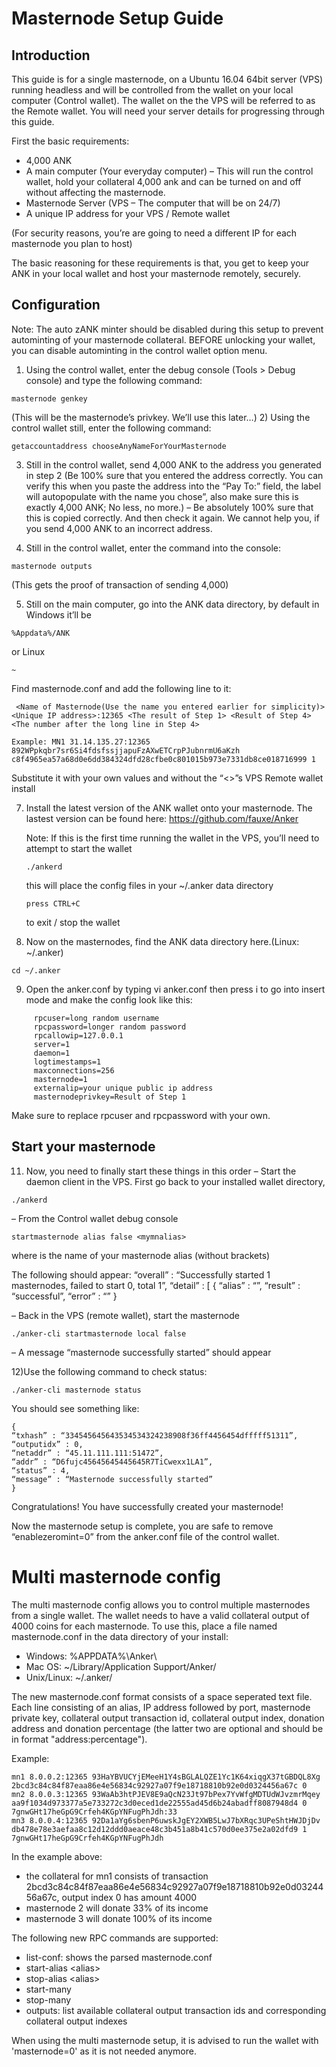 Masternode Setup Guide
=======================
## Introduction ##

This guide is for a single masternode, on a Ubuntu 16.04 64bit server (VPS) running headless and will be controlled from the wallet on your local computer (Control wallet). The wallet on the the VPS will be referred to as the Remote wallet.
You will need your server details for progressing through this guide.

First the basic requirements:

 * 4,000 ANK
 * A main computer (Your everyday computer) – This will run the control wallet, hold your collateral 4,000 ank and can be turned on and off without affecting the masternode.
 * Masternode Server (VPS – The computer that will be on 24/7)
 * A unique IP address for your VPS / Remote wallet

(For security reasons, you’re are going to need a different IP for each masternode you plan to host)

The basic reasoning for these requirements is that, you get to keep your ANK in your local wallet and host your masternode remotely, securely.
## Configuration ##

Note: The auto zANK minter should be disabled during this setup to prevent autominting of your masternode collateral. BEFORE unlocking your wallet, you can disable autominting in the control wallet option menu.

1) Using the control wallet, enter the debug console (Tools > Debug console) and type the following command:
```
masternode genkey
```
 (This will be the masternode’s privkey. We’ll use this later…)
2) Using the control wallet still, enter the following command:
```
getaccountaddress chooseAnyNameForYourMasternode
```
3) Still in the control wallet, send 4,000 ANK to the address you generated in step 2 (Be 100% sure that you entered the address correctly. You can verify this when you paste the address into the “Pay To:” field, the label will autopopulate with the name you chose”, also make sure this is exactly 4,000 ANK; No less, no more.)
– Be absolutely 100% sure that this is copied correctly. And then check it again. We cannot help you, if you send 4,000 ANK to an incorrect address.

4) Still in the control wallet, enter the command into the console:
```
masternode outputs
```
 (This gets the proof of transaction of sending 4,000)

5) Still on the main computer, go into the ANK data directory, by default in Windows it’ll be
```
%Appdata%/ANK
```
or Linux
```
~
```

Find masternode.conf and add the following line to it:
```
 <Name of Masternode(Use the name you entered earlier for simplicity)> <Unique IP address>:12365 <The result of Step 1> <Result of Step 4> <The number after the long line in Step 4>
```
```
Example: MN1 31.14.135.27:12365 892WPpkqbr7sr6Si4fdsfssjjapuFzAXwETCrpPJubnrmU6aKzh c8f4965ea57a68d0e6dd384324dfd28cfbe0c801015b973e7331db8ce018716999 1
```
Substitute it with your own values and without the “<>”s
VPS Remote wallet install

7) Install the latest version of the ANK wallet onto your masternode. The lastest version can be found here: https://github.com/fauxe/Anker

    Note: If this is the first time running the wallet in the VPS, you’ll need to attempt to start the wallet 
    ```
    ./ankerd
    ```
     this will place the config files in your ~/.anker data directory
    ```
    press CTRL+C
    ```
    to exit / stop the wallet

8) Now on the masternodes, find the ANK data directory here.(Linux: ~/.anker)
```
cd ~/.anker
```
9) Open the anker.conf by typing 
vi anker.conf
 then press i to go into insert mode and make the config look like this:
```
     rpcuser=long random username
     rpcpassword=longer random password
     rpcallowip=127.0.0.1
     server=1
     daemon=1
     logtimestamps=1
     maxconnections=256
     masternode=1
     externalip=your unique public ip address
     masternodeprivkey=Result of Step 1
```
Make sure to replace rpcuser and rpcpassword with your own.

## Start your masternode ##

11) Now, you need to finally start these things in this order
– Start the daemon client in the VPS. First go back to your installed wallet directory, 
```
./ankerd
```
– From the Control wallet debug console
```
startmasternode alias false <mymnalias>
```
where <mymnalias> is the name of your masternode alias (without brackets)

The following should appear:
    “overall” : “Successfully started 1 masternodes, failed to start 0, total 1”,
    “detail” : [
    {
    “alias” : “<mymnalias>”,
    “result” : “successful”,
    “error” : “”
    }

– Back in the VPS (remote wallet), start the masternode
```
./anker-cli startmasternode local false
```
– A message “masternode successfully started” should appear

12)Use the following command to check status:
```
./anker-cli masternode status
```
You should see something like:

    {
    “txhash” : “334545645643534534324238908f36ff4456454dfffff51311”,
    “outputidx” : 0,
    “netaddr” : “45.11.111.111:51472”,
    “addr” : “D6fujc45645645445645R7TiCwexx1LA1”,
    “status” : 4,
    “message” : “Masternode successfully started”
    }

Congratulations! You have successfully created your masternode!

Now the masternode setup is complete, you are safe to remove “enablezeromint=0” from the anker.conf file of the control wallet.

Multi masternode config
=======================

The multi masternode config allows you to control multiple masternodes from a single wallet. The wallet needs to have a valid collateral output of 4000 coins for each masternode. To use this, place a file named masternode.conf in the data directory of your install:
 * Windows: %APPDATA%\Anker\
 * Mac OS: ~/Library/Application Support/Anker/
 * Unix/Linux: ~/.anker/

The new masternode.conf format consists of a space seperated text file. Each line consisting of an alias, IP address followed by port, masternode private key, collateral output transaction id, collateral output index, donation address and donation percentage (the latter two are optional and should be in format "address:percentage").

Example:
```
mn1 8.0.0.2:12365 93HaYBVUCYjEMeeH1Y4sBGLALQZE1Yc1K64xiqgX37tGBDQL8Xg 2bcd3c84c84f87eaa86e4e56834c92927a07f9e18718810b92e0d0324456a67c 0
mn2 8.0.0.3:12365 93WaAb3htPJEV8E9aQcN23Jt97bPex7YvWfgMDTUdWJvzmrMqey aa9f1034d973377a5e733272c3d0eced1de22555ad45d6b24abadff8087948d4 0 7gnwGHt17heGpG9Crfeh4KGpYNFugPhJdh:33
mn3 8.0.0.4:12365 92Da1aYg6sbenP6uwskJgEY2XWB5LwJ7bXRqc3UPeShtHWJDjDv db478e78e3aefaa8c12d12ddd0aeace48c3b451a8b41c570d0ee375e2a02dfd9 1 7gnwGHt17heGpG9Crfeh4KGpYNFugPhJdh
```

In the example above:
* the collateral for mn1 consists of transaction 2bcd3c84c84f87eaa86e4e56834c92927a07f9e18718810b92e0d0324456a67c, output index 0 has amount 4000
* masternode 2 will donate 33% of its income
* masternode 3 will donate 100% of its income


The following new RPC commands are supported:
* list-conf: shows the parsed masternode.conf
* start-alias \<alias\>
* stop-alias \<alias\>
* start-many
* stop-many
* outputs: list available collateral output transaction ids and corresponding collateral output indexes

When using the multi masternode setup, it is advised to run the wallet with 'masternode=0' as it is not needed anymore.

